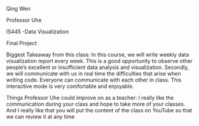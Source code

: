 Qing Wen

Professor Uhe

IS445 -Data Visualization

Final Project

Biggest Takeaway from this class: 
       In this course, we will write weekly data visualization report every week. 
       This is a good opportunity to observe other people’s excellent or insufficient data analysis and visualization. 
       Secondly, we will communicate with us in real time the difficulties that arise when writing code. 
       Everyone can communicate with each other in class. This interactive mode is very comfortable and enjoyable.

Things Professor Uhe could improve on as a teacher:
       I really like the communication during your class and hope to take more of your classes. 
       And I really like that you will put the content of the class on YouTube so that we can review it at any time
          
